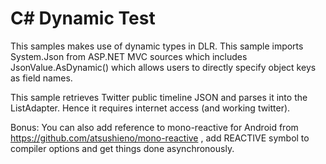 C# Dynamic Test
===============

This samples makes use of dynamic types in DLR. This sample imports
System.Json from ASP.NET MVC sources which includes JsonValue.AsDynamic()
which allows users to directly specify object keys as field names.

This sample retrieves Twitter public timeline JSON and parses it into
the ListAdapter. Hence it requires internet access (and working twitter).

Bonus:
You can also add reference to mono-reactive for Android from
https://github.com/atsushieno/mono-reactive , add REACTIVE symbol to
compiler options and get things done asynchronously.
